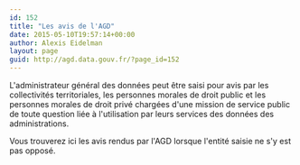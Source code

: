 ```yaml
---
id: 152
title: "Les avis de l'AGD"
date: 2015-05-10T19:57:14+00:00
author: Alexis Eidelman
layout: page
guid: http://agd.data.gouv.fr/?page_id=152
---
```

L'administrateur général des données peut être saisi pour avis par les collectivités territoriales, les personnes morales de droit public et les personnes morales de droit privé chargées d'une mission de service public de toute question liée à l'utilisation par leurs services des données des administrations.

Vous trouverez ici les avis rendus par l'AGD lorsque l'entité saisie ne s'y est pas opposé.
